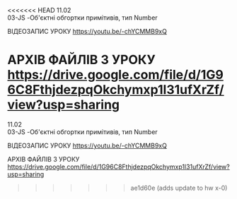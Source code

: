 <<<<<<< HEAD
11.02  
03-JS -Об'єктні обгортки примітивів, тип Number

ВІДЕОЗАПИС УРОКУ https://youtu.be/-chYCMMB9xQ

АРХІВ ФАЙЛІВ З УРОКУ
https://drive.google.com/file/d/1G96C8FthjdezpqOkchymxp1l31ufXrZf/view?usp=sharing
=======
11.02  
03-JS -Об'єктні обгортки примітивів, тип Number

ВІДЕОЗАПИС УРОКУ https://youtu.be/-chYCMMB9xQ

АРХІВ ФАЙЛІВ З УРОКУ
https://drive.google.com/file/d/1G96C8FthjdezpqOkchymxp1l31ufXrZf/view?usp=sharing
>>>>>>> ae1d60e (adds update to  hw x-0)
